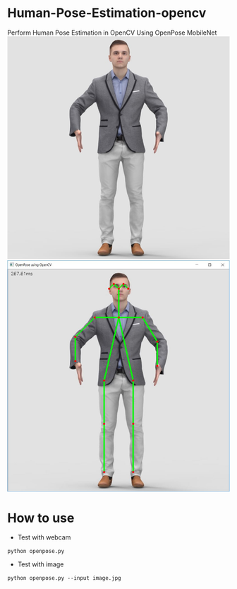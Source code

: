 # Human-Pose-Estimation-opencv
Perform Human Pose Estimation in OpenCV Using OpenPose MobileNet
![OpenCV Using OpenPose MobileNet](image.JPG)
![OpenCV Using OpenPose MobileNet](output.JPG)


# How to use

- Test with webcam

```
python openpose.py
```

- Test with image
```
python openpose.py --input image.jpg
```

